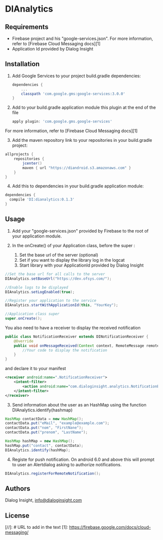 # DIAnalytics


## Requirements

- Firebase project and his "google-services.json". For more information, refer to [Firebase Cloud Messaging docs][1]
- Application Id provided by Dialog Insight

## Installation

1. Add Google Services to your project build.gradle dependencies:
    ```groovy
    dependencies {
        ...
        classpath 'com.google.gms:google-services:3.0.0'
    }
    ```
2. Add to your build.gradle application module this plugin at the end of the file
    ```groovy
    apply plugin: 'com.google.gms.google-services'
    ```
For more information, refer to [Firebase Cloud Messaging docs][1]

3. Add the maven repository link to your repositories in your build.gradle project: 
```groovy
allprojects {
    repositories {
        jcenter()
        maven { url "https://diandroid.s3.amazonaws.com" }
    }
}
```

4. Add this to dependencies in your build.gradle application module:
```groovy
dependencies {
  compile 'DI:dianalytics:0.1.3'
}
```

## Usage

1. Add your "google-services.json" provided by Firebase to the root of your application module.

2. In the onCreate() of your Application class, before the super : 
    1. Set the base url of the server (optional)
    2. Set if you want to display the library log in the logcat
    3. Start library with your ApplicationId provided by Dialog Insight
```java
//Set the base url for all calls to the server
DIAnalytics.setBaseUrl("https://dev.ofsys.com/");

//Enable logs to be displayed
DIAnalytics.setLogEnabled(true);

//Register your application to the service
DIAnalytics.startWithApplicationId(this, "YourKey");

//Application class super
super.onCreate();
```

You also need to have a receiver to display the received notification
```java
public class NotificationReceiver extends DINotificationReceiver {
    @Override
    public void onMessageReceived(Context context, RemoteMessage remoteMessage) {
        //Your code to display the notification
    }
}
```
and declare it to your manifest
```xml
<receiver android:name=".NotificationReceiver">
    <intent-filter>
        <action android:name="com.dialoginsight.analytics.NotificationBroadcast"/>
    </intent-filter>
</receiver>
```

3. Send information about the user as an HashMap using the function DIAnalytics.identify(hashmap)
```java
HashMap contactData = new HashMap();
contactData.put("eMail", "example@example.com");
contactData.put("nom", "FirstNane");
contactData.put("prenom", "LastName");

HashMap hashMap = new HashMap();
hashMap.put("contact", contactData);
DIAnalytics.identify(hashMap);
```

4. Registe for push notification. On android 6.0 and above this will prompt to user an Alertdialog asking to authorize notifications.
```java
DIAnalytics.registerForRemoteNotification();
```

## Authors
Dialog Insight, info@dialoginsight.com

## License

[//]: # URL to add in the text
[1]: https://firebase.google.com/docs/cloud-messaging/
